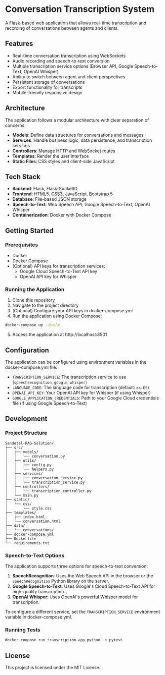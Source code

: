 # Conversation Transcription System

A Flask-based web application that allows real-time transcription and recording of conversations between agents and clients.

## Features

- Real-time conversation transcription using WebSockets
- Audio recording and speech-to-text conversion
- Multiple transcription service options (Browser API, Google Speech-to-Text, OpenAI Whisper)
- Ability to switch between agent and client perspectives
- Persistent storage of conversations
- Export functionality for transcripts
- Mobile-friendly responsive design

## Architecture

The application follows a modular architecture with clear separation of concerns:

- **Models**: Define data structures for conversations and messages
- **Services**: Handle business logic, data persistence, and transcription services
- **Controllers**: Manage HTTP and WebSocket routes
- **Templates**: Render the user interface
- **Static Files**: CSS styles and client-side JavaScript

## Tech Stack

- **Backend**: Flask, Flask-SocketIO
- **Frontend**: HTML5, CSS3, JavaScript, Bootstrap 5
- **Database**: File-based JSON storage
- **Speech-to-Text**: Web Speech API, Google Speech-to-Text, OpenAI Whisper
- **Containerization**: Docker with Docker Compose

## Getting Started

### Prerequisites

- Docker
- Docker Compose
- (Optional) API keys for transcription services:
  - Google Cloud Speech-to-Text API key
  - OpenAI API key for Whisper

### Running the Application

1. Clone this repository
2. Navigate to the project directory
3. (Optional) Configure your API keys in docker-compose.yml
4. Run the application using Docker Compose:

```bash
docker-compose up --build
```

5. Access the application at http://localhost:8501

## Configuration

The application can be configured using environment variables in the docker-compose.yml file:

- `TRANSCRIPTION_SERVICE`: The transcription service to use (`speechrecognition`, `google`, `whisper`)
- `LANGUAGE_CODE`: The language code for transcription (default: `es-ES`)
- `OPENAI_API_KEY`: Your OpenAI API key for Whisper (if using Whisper)
- `GOOGLE_APPLICATION_CREDENTIALS`: Path to your Google Cloud credentials file (if using Google Speech-to-Text)

## Development

### Project Structure

```
Sandetel-RAG-Solution/
├── src/
│   ├── models/
│   │   └── conversation.py
│   ├── utils/
│   │   ├── config.py
│   │   └── helpers.py
│   ├── services/
│   │   ├── conversation_service.py
│   │   └── transcription_service.py
│   ├── controllers/
│   │   └── transcription_controller.py
│   └── main.py
├── static/
│   └── css/
│       └── style.css
├── templates/
│   ├── index.html
│   └── conversation.html
├── data/
│   └── conversations/
├── docker-compose.yml
├── Dockerfile
└── requirements.txt
```

### Speech-to-Text Options

The application supports three options for speech-to-text conversion:

1. **SpeechRecognition**: Uses the Web Speech API in the browser or the `SpeechRecognition` Python library on the server.
2. **Google Speech-to-Text**: Uses Google's Cloud Speech-to-Text API for high-quality transcription.
3. **OpenAI Whisper**: Uses OpenAI's powerful Whisper model for transcription.

To configure a different service, set the `TRANSCRIPTION_SERVICE` environment variable in docker-compose.yml.

### Running Tests

```bash
docker-compose run transcription-app python -m pytest
```

## License

This project is licensed under the MIT License. 